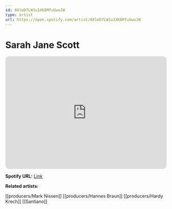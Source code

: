 ```yaml
---
id: 0XleD7LW1u1XK6MfuUwuJW
type: artist
url: https://open.spotify.com/artist/0XleD7LW1u1XK6MfuUwuJW
---
```

# Sarah Jane Scott

<iframe style="border-radius:12px" src="https://open.spotify.com/embed/artist/0XleD7LW1u1XK6MfuUwuJW" width="100%" height="352" frameBorder="0" allowfullscreen="" allow="autoplay; clipboard-write; encrypted-media; fullscreen; picture-in-picture" loading="lazy"></iframe>

**Spotify URL:** [Link](https://open.spotify.com/artist/0XleD7LW1u1XK6MfuUwuJW)

**Related artists:**

[[producers/Mark Nissen]]
[[producers/Hannes Braun]]
[[producers/Hardy Krech]]
[[Santiano]]
